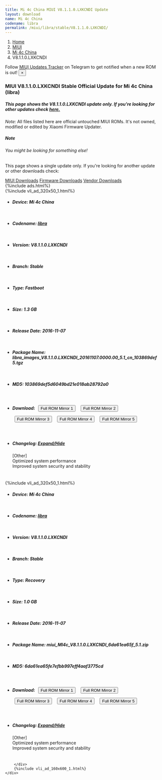 ```yaml
---
title: Mi 4c China MIUI V8.1.1.0.LXKCNDI Update
layout: download
name: Mi 4c China
codename: libra
permalink: /miui/libra/stable/V8.1.1.0.LXKCNDI/
---
```

<nav aria-label="breadcrumb">
    <ol class="breadcrumb">
        <li class="breadcrumb-item"><a href="/">Home</a></li>
        <li class="breadcrumb-item"><a href="/miui/">MIUI</a></li>
        <li class="breadcrumb-item"><a href="/miui/libra/">Mi 4c China</a></li>
        <li class="breadcrumb-item active" aria-current="page">V8.1.1.0.LXKCNDI</li>
    </ol>
</nav>
<div class="alert alert-primary alert-dismissible fade show" role="alert">
    Follow <a href="https://t.me/MIUIUpdatesTracker" class="alert-link">MIUI Updates Tracker</a> on Telegram to get
    notified when a new ROM is out!
    <button type="button" class="close" data-dismiss="alert" aria-label="Close">
        <span aria-hidden="true">&times;</span>
    </button>
</div>
<div class="col-12 mx-auto">
    <h3 class="title bg-light p-2 rounded">MIUI V8.1.1.0.LXKCNDI Stable Official Update for Mi 4c China (libra)</h3>
    <h5>This page shows the V8.1.1.0.LXKCNDI update only. If you're looking for other updates check
        <a href="/miui/libra/">here.</a></h5>
    <p><i>Note: </i>All files listed here are official untouched MIUI ROMs.
        It's not owned, modified or edited by Xiaomi Firmware Updater.</p>
    <div class="card">
        <div class="card-body">
            <h5 class="card-title">Note</h5>
            <h6 class="card-subtitle mb-2 text-muted">You might be looking for something else!</h6>
            <p class="card-text">This page shows a single update only.
                If you're looking for another update or other downloads check:</p>
            <a href="/miui/" class="card-link">MIUI Downloads</a>
            <a href="/firmware/" class="card-link">Firmware Downloads</a>
            <a href="/vendor/" class="card-link">Vendor Downloads</a>
        </div>
    </div>
    {%include ads.html%}
    <div class="row justify-content-center">
        <div class="col-10" id="downloads">
                    <div class="card card-body">
            {%include vli_ad_320x50_1.html%}
            <ul class="list-unstyled">
                <li style="padding-bottom: 10px;">
                    <h5><b>Device: </b>Mi 4c China</h5>
                </li>
                <li style="padding-bottom: 10px;">
                    <h5><b>Codename: </b> <a href="/miui/libra/" target="_blank">libra</a> </h5>
                </li>
                <li style="padding-bottom: 10px;">
                    <h5><b>Version: </b>V8.1.1.0.LXKCNDI</h5>
                </li>
                <li style="padding-bottom: 10px;">
                    <h5><b>Branch: </b>Stable</h5>
                </li>
                <li style="padding-bottom: 10px;">
                    <h5><b>Type: </b>Fastboot</h5>
                </li>
                <li style="padding-bottom: 10px;">
                    <h5><b>Size: </b>1.3 GB</h5>
                </li>
                <li style="padding-bottom: 10px;">
                    <h5><b>Release Date: </b>2016-11-07</h5>
                </li>
                <li style="padding-bottom: 10px;">
                    <h5><b>Package Name: </b><span id="filename" class="text-dark">libra_images_V8.1.1.0.LXKCNDI_20161107.0000.00_5.1_cn_103869def5.tgz</span></h5>
                </li>
                <li style="padding-bottom: 10px;">
                    <h5><b>MD5: </b><span id="md5" class="text-muted">103869def5d6049bd21e018ab28792a0</span></h5>
                </li>
                <li style="padding-bottom: 10px;">
                    <h5><b>Download: </b> <button type="button" id="download" class="btn btn-primary" style="margin: 7px;" onclick="window.open('https://cdn-ota.azureedge.net/V8.1.1.0.LXKCNDI/libra_images_V8.1.1.0.LXKCNDI_20161107.0000.00_5.1_cn_103869def5.tgz', '_blank');"><i class="fa fa-download"></i> Full ROM Mirror 1</button> <button type="button" id="download" class="btn btn-primary" style="margin: 7px;" onclick="window.open('https://bn.d.miui.com/V8.1.1.0.LXKCNDI/libra_images_V8.1.1.0.LXKCNDI_20161107.0000.00_5.1_cn_103869def5.tgz', '_blank');"><i class="fa fa-download"></i> Full ROM Mirror 2</button> <button type="button" id="download" class="btn btn-primary" style="margin: 7px;" onclick="window.open('https://ks3orig.bigota.d.miui.com/V8.1.1.0.LXKCNDI/libra_images_V8.1.1.0.LXKCNDI_20161107.0000.00_5.1_cn_103869def5.tgz', '_blank');"><i class="fa fa-download"></i> Full ROM Mirror 3</button> <button type="button" id="download" class="btn btn-primary" style="margin: 7px;" onclick="window.open('https://airtel.bigota.d.miui.com/V8.1.1.0.LXKCNDI/libra_images_V8.1.1.0.LXKCNDI_20161107.0000.00_5.1_cn_103869def5.tgz', '_blank');"><i class="fa fa-download"></i> Full ROM Mirror 4</button> <button type="button" id="download" class="btn btn-primary" style="margin: 7px;" onclick="window.open('https://hugeota.d.miui.com/V8.1.1.0.LXKCNDI/libra_images_V8.1.1.0.LXKCNDI_20161107.0000.00_5.1_cn_103869def5.tgz', '_blank');"><i class="fa fa-download"></i> Full ROM Mirror 5</button></h5>
                </li>
                <li style="padding-bottom: 10px;">
                    <h5><b>Changelog: </b><a href="#libra_1_changelog" data-toggle="collapse" role="button"
                            aria-expanded="false" aria-controls="libra_1_changelog"> <i class="fa fa-arrow-down"
                                aria-hidden="true"></i> Expand/Hide</a></h5>
                    <div class="collapse" id="libra_1_changelog">
                        <p id="changelog_text">[Other]<br>Optimized system performance<br>Improved system security and stability</p>
                    </div>
                </li>
            </ul>
        </div>
        <div class="card card-body">
            {%include vli_ad_320x50_1.html%}
            <ul class="list-unstyled">
                <li style="padding-bottom: 10px;">
                    <h5><b>Device: </b>Mi 4c China</h5>
                </li>
                <li style="padding-bottom: 10px;">
                    <h5><b>Codename: </b> <a href="/miui/libra/" target="_blank">libra</a> </h5>
                </li>
                <li style="padding-bottom: 10px;">
                    <h5><b>Version: </b>V8.1.1.0.LXKCNDI</h5>
                </li>
                <li style="padding-bottom: 10px;">
                    <h5><b>Branch: </b>Stable</h5>
                </li>
                <li style="padding-bottom: 10px;">
                    <h5><b>Type: </b>Recovery</h5>
                </li>
                <li style="padding-bottom: 10px;">
                    <h5><b>Size: </b>1.0 GB</h5>
                </li>
                <li style="padding-bottom: 10px;">
                    <h5><b>Release Date: </b>2016-11-07</h5>
                </li>
                <li style="padding-bottom: 10px;">
                    <h5><b>Package Name: </b><span id="filename" class="text-dark">miui_MI4c_V8.1.1.0.LXKCNDI_6da61ea65f_5.1.zip</span></h5>
                </li>
                <li style="padding-bottom: 10px;">
                    <h5><b>MD5: </b><span id="md5" class="text-muted">6da61ea65fe7efbb997eff4aaf3775cd</span></h5>
                </li>
                <li style="padding-bottom: 10px;">
                    <h5><b>Download: </b> <button type="button" id="download" class="btn btn-primary" style="margin: 7px;" onclick="window.open('https://cdn-ota.azureedge.net/V8.1.1.0.LXKCNDI/miui_MI4c_V8.1.1.0.LXKCNDI_6da61ea65f_5.1.zip', '_blank');"><i class="fa fa-download"></i> Full ROM Mirror 1</button> <button type="button" id="download" class="btn btn-primary" style="margin: 7px;" onclick="window.open('https://bn.d.miui.com/V8.1.1.0.LXKCNDI/miui_MI4c_V8.1.1.0.LXKCNDI_6da61ea65f_5.1.zip', '_blank');"><i class="fa fa-download"></i> Full ROM Mirror 2</button> <button type="button" id="download" class="btn btn-primary" style="margin: 7px;" onclick="window.open('https://ks3orig.bigota.d.miui.com/V8.1.1.0.LXKCNDI/miui_MI4c_V8.1.1.0.LXKCNDI_6da61ea65f_5.1.zip', '_blank');"><i class="fa fa-download"></i> Full ROM Mirror 3</button> <button type="button" id="download" class="btn btn-primary" style="margin: 7px;" onclick="window.open('https://airtel.bigota.d.miui.com/V8.1.1.0.LXKCNDI/miui_MI4c_V8.1.1.0.LXKCNDI_6da61ea65f_5.1.zip', '_blank');"><i class="fa fa-download"></i> Full ROM Mirror 4</button> <button type="button" id="download" class="btn btn-primary" style="margin: 7px;" onclick="window.open('https://hugeota.d.miui.com/V8.1.1.0.LXKCNDI/miui_MI4c_V8.1.1.0.LXKCNDI_6da61ea65f_5.1.zip', '_blank');"><i class="fa fa-download"></i> Full ROM Mirror 5</button></h5>
                </li>
                <li style="padding-bottom: 10px;">
                    <h5><b>Changelog: </b><a href="#libra_2_changelog" data-toggle="collapse" role="button"
                            aria-expanded="false" aria-controls="libra_2_changelog"> <i class="fa fa-arrow-down"
                                aria-hidden="true"></i> Expand/Hide</a></h5>
                    <div class="collapse" id="libra_2_changelog">
                        <p id="changelog_text">[Other]<br>Optimized system performance<br>Improved system security and stability</p>
                    </div>
                </li>
            </ul>
        </div>

        </div>
        {%include vli_ad_160x600_1.html%}
    </div>
</div>
